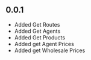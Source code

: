 ## 0.0.1

* Added Get Routes
* Added Get Agents
* Added Get Products
* Added get Agent Prices
* Added get Wholesale Prices
